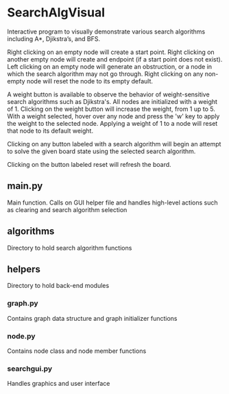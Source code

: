 # SearchAlgVisual
Interactive program to visually demonstrate various search algorithms including A*, Djikstra’s, and BFS. 

Right clicking on an empty node will create a start point. Right clicking on another empty node will create and endpoint (if a start point does not exist). Left clicking on an empty node will generate an obstruction, or a node in which the search algorithm may not go through. Right clicking on any non-empty node will reset the node to its empty default.

A weight button is available to observe the behavior of weight-sensitive search algorithms such as Djikstra's. All nodes are initialized with a weight of 1. Clicking on the weight button will increase the weight, from 1 up to 5. With a weight selected, hover over any node and press the 'w' key to apply the weight to the selected node. Applying a weight of 1 to a node will reset that node to its default weight.

Clicking on any button labeled with a search algorithm will begin an attempt to solve the given board state using the selected search algorithm.

Clicking on the button labeled reset will refresh the board.

## main.py
Main function. Calls on GUI helper file and handles high-level actions such as clearing and search algorithm selection

## algorithms
Directory to hold search algorithm functions

## helpers
Directory to hold back-end modules

### graph.py
Contains graph data structure and graph initializer functions

### node.py
Contains node class and node member functions

### searchgui.py
Handles graphics and user interface
